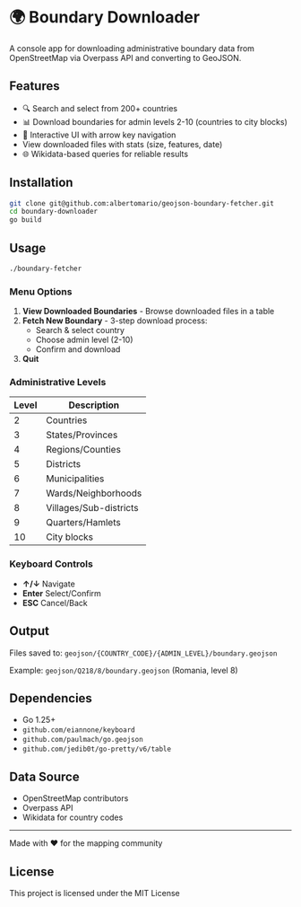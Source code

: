 # 🌍 Boundary Downloader

A console app for downloading administrative boundary data from OpenStreetMap via Overpass API and converting to GeoJSON.

## Features

- 🔍 Search and select from 200+ countries
- 📊 Download boundaries for admin levels 2-10 (countries to city blocks)
- 🎨 Interactive UI with arrow key navigation
-  View downloaded files with stats (size, features, date)
- 🌐 Wikidata-based queries for reliable results

## Installation

```bash
git clone git@github.com:albertomario/geojson-boundary-fetcher.git
cd boundary-downloader
go build
```

## Usage

```bash
./boundary-fetcher
```

### Menu Options

1. **View Downloaded Boundaries** - Browse downloaded files in a table
2. **Fetch New Boundary** - 3-step download process:
   - Search & select country
   - Choose admin level (2-10)
   - Confirm and download
3. **Quit**

### Administrative Levels

| Level | Description |
|-------|-------------|
| 2 | Countries |
| 3 | States/Provinces |
| 4 | Regions/Counties |
| 5 | Districts |
| 6 | Municipalities |
| 7 | Wards/Neighborhoods |
| 8 | Villages/Sub-districts |
| 9 | Quarters/Hamlets |
| 10 | City blocks |

### Keyboard Controls

- **↑/↓** Navigate
- **Enter** Select/Confirm
- **ESC** Cancel/Back

## Output

Files saved to: `geojson/{COUNTRY_CODE}/{ADMIN_LEVEL}/boundary.geojson`

Example: `geojson/Q218/8/boundary.geojson` (Romania, level 8)

## Dependencies

- Go 1.25+
- `github.com/eiannone/keyboard`
- `github.com/paulmach/go.geojson`
- `github.com/jedib0t/go-pretty/v6/table`

## Data Source

- OpenStreetMap contributors
- Overpass API
- Wikidata for country codes

---

Made with ❤️ for the mapping community

## License

This project is licensed under the MIT License